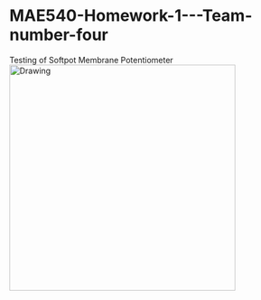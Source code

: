# MAE540-Homework-1---Team-number-four
Testing of Softpot Membrane Potentiometer
<img src="Desktop/exp1.jpeg" alt="Drawing" style="height: 400px;"/>
